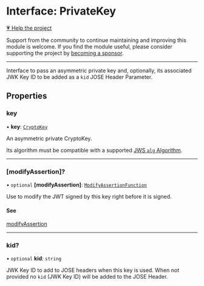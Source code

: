 # Interface: PrivateKey

[💗 Help the project](https://github.com/sponsors/panva)

Support from the community to continue maintaining and improving this module is welcome. If you find the module useful, please consider supporting the project by [becoming a sponsor](https://github.com/sponsors/panva).

***

Interface to pass an asymmetric private key and, optionally, its associated JWK Key ID to be
added as a `kid` JOSE Header Parameter.

## Properties

### key

• **key**: [`CryptoKey`](https://developer.mozilla.org/docs/Web/API/CryptoKey)

An asymmetric private CryptoKey.

Its algorithm must be compatible with a supported [JWS `alg` Algorithm](../type-aliases/JWSAlgorithm.md).

***

### \[modifyAssertion\]?

• `optional` **\[modifyAssertion\]**: [`ModifyAssertionFunction`](ModifyAssertionFunction.md)

Use to modify the JWT signed by this key right before it is signed.

#### See

[modifyAssertion](../variables/modifyAssertion.md)

***

### kid?

• `optional` **kid**: `string`

JWK Key ID to add to JOSE headers when this key is used. When not provided no `kid` (JWK Key
ID) will be added to the JOSE Header.
